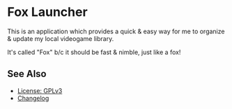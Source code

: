 # Fox Launcher
This is an application which provides a quick & easy way for me to organize & update my local videogame library.

It's called "Fox" b/c it should be fast & nimble, just like a fox!

## See Also

 - [License: GPLv3](LICENSE.md)
 - [Changelog](doc/changelog.md)
